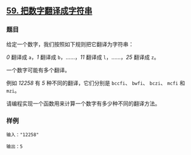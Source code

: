 ## [59. 把数字翻译成字符串](https://www.acwing.com/problem/content/55/)

### 题目

给定一个数字，我们按照如下规则把它翻译为字符串：

*0* 翻译成 `a`，*1* 翻译成 `b`，……，*11* 翻译成 `l`，……，*25* 翻译成 `z`。

一个数字可能有多个翻译。

例如 *12258* 有 *5* 种不同的翻译，它们分别是 `bccfi`、 `bwfi`、 `bczi`、 `mcfi` 和 `mzi`。

请编程实现一个函数用来计算一个数字有多少种不同的翻译方法。

### 样例

```
输入："12258"

输出：5
```

